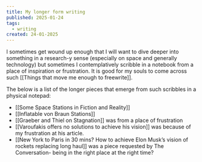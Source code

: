 ```yaml
---
title: My longer form writing
published: 2025-01-24
tags:
  - writing
created: 24-01-2025
---
```

I sometimes get wound up enough that I will want to dive deeper into something in a research-y sense (especially on space and generally technology) but sometimes I contemplatively scribble in a notebook from a place of inspiration or frustration. It is good for my souls to come across such [[Things that move me enough to freewrite]]. 

The below is a list of the longer pieces that emerge from such scribbles in a physical notepad:
- [[Some Space Stations in Fiction and Reality]]
- [[Inflatable von Braun Stations]]
- [[Graeber and Thiel on Stagnation]] was from a place of frustration
- [[Varoufakis offers no solutions to achieve his vision]] was because of my frustration at his article.
- [[New York to Paris in 30 mins? How to achieve Elon Musk’s vision of rockets replacing long haul]] was a piece requested by The Conversation- being in the right place at the right time?